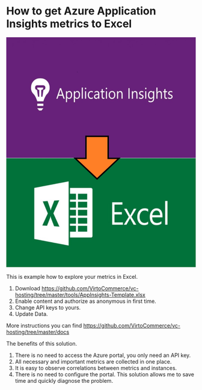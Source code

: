 # How to get Azure Application Insights metrics to Excel

![here_AppToEx](Docs/AppToEx.jpg)

This is example how to explore your metrics in Excel. 
1. Download https://github.com/VirtoCommerce/vc-hosting/tree/master/tools/AppInsights-Template.xlsx 
2. Enable content and authorize as anonymous in first time.
3. Change API keys to yours.
4. Update Data.

More instructions you can find https://github.com/VirtoCommerce/vc-hosting/tree/master/docs  

The benefits of this solution.
1. There is no need to access the Azure portal, you only need an API key.
2. All necessary and important metrics are collected in one place.
3. It is easy to observe correlations between metrics and instances.
4. There is no need to configure the portal.
This solution allows me to save time and quickly diagnose the problem.